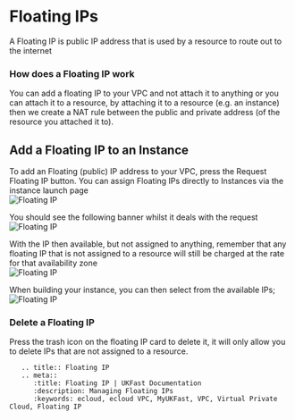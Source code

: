 # Floating IPs
A Floating IP is public IP address that is used by a resource to route out to the internet

### How does a Floating IP work
You can add a floating IP to your VPC and not attach it to anything or you can attach it to a resource, by attaching it to a resource (e.g. an instance) then we create a NAT rule between the public and private address (of the resource you attached it to).


##  Add a Floating IP to an Instance

To add an Floating (public) IP address to your VPC, press the Request Floating IP button. You can assign Floating IPs directly to Instances via the instance launch page  
![Floating IP](files/floating-ip-empty.png)  

You should see the following banner whilst it deals with the request  
![Floating IP](files/floating-ip-requested-banner.png)  

With the IP then available, but not assigned to anything, remember that any floating IP that is not assigned to a resource will still be charged at the rate for that availability zone  
![Floating IP](files/floating-ip-launched.png)  

When building your instance, you can then select from the available IPs;  
![Floating IP](files/floating-ip-assign-instance.png)  

### Delete a Floating IP
Press the trash icon on the floating IP card to delete it, it will only allow you to delete IPs that are not assigned to a resource.


```eval_rst
   .. title:: Floating IP
   .. meta::
      :title: Floating IP | UKFast Documentation
      :description: Managing Floating IPs
      :keywords: ecloud, ecloud VPC, MyUKFast, VPC, Virtual Private Cloud, Floating IP
```
